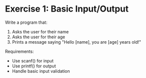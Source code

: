 # Exercise 1: Basic Input/Output

Write a program that:
1. Asks the user for their name
2. Asks the user for their age
3. Prints a message saying "Hello [name], you are [age] years old!"

Requirements:
- Use scanf() for input
- Use printf() for output
- Handle basic input validation 